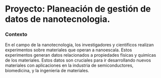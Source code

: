 # Proyecto: Planeación de gestión de datos de nanotecnologia. 

### Contexto
En el campo de la nanotecnologia, los investigadores y cientificos realizan experimentos sobre materiales que operan a nanoescala. Estos experimentos generan datos relacionados a propiedades físicas y quimicas de los materiales. Estos datos son cruciales para ir desarrollando nuevos materiales con aplicaciones en la industria de semiconductores, biomedicina, y la ingenieria de materiales. 


